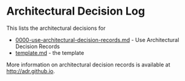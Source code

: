 # Architectural Decision Log

This lists the architectural decisions for <PROJECT NAME>

- [0000-use-architectural-decision-records.md](0000-use-architectural-decision-records) - Use Architectural Decision Records
- [template.md](template/) - the template

More information on architectural decision records is available at <http://adr.github.io>.
